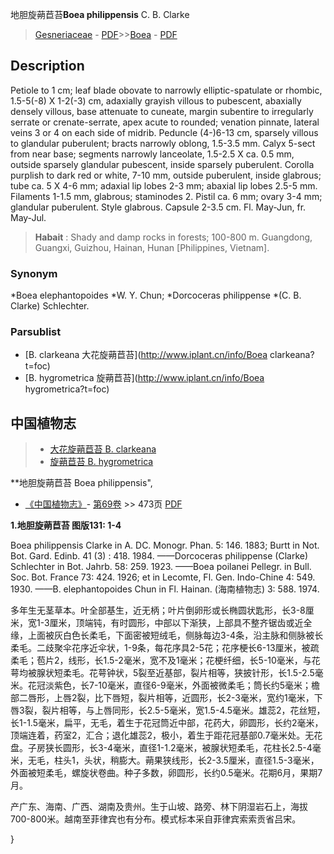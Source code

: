 地胆旋蒴苣苔**Boea philippensis** C. B. Clarke

> [Gesneriaceae](http://www.iplant.cn/info/Gesneriaceae?t=foc) - [PDF](http://www.iplant.cn/foc/pdf/Gesneriaceae.pdf)>>[Boea](http://www.iplant.cn/info/Boea?t=foc) - [PDF](http://www.iplant.cn/foc/pdf/Boea.pdf)

## Description

Petiole to 1 cm; leaf blade obovate to narrowly elliptic-spatulate or rhombic, 1.5-5(-8) X 1-2(-3) cm, adaxially grayish villous to pubescent, abaxially densely villous, base attenuate to cuneate, margin subentire to irregularly serrate or crenate-serrate, apex acute to rounded; venation pinnate, lateral veins 3 or 4 on each side of midrib. Peduncle (4-)6-13 cm, sparsely villous to glandular puberulent; bracts narrowly oblong, 1.5-3.5 mm. Calyx 5-sect from near base; segments narrowly lanceolate, 1.5-2.5 X ca. 0.5 mm, outside sparsely glandular pubescent, inside sparsely puberulent. Corolla purplish to dark red or white, 7-10 mm, outside puberulent, inside glabrous; tube ca. 5 X 4-6 mm; adaxial lip lobes 2-3 mm; abaxial lip lobes 2.5-5 mm. Filaments 1-1.5 mm, glabrous; staminodes 2. Pistil ca. 6 mm; ovary 3-4 mm; glandular puberulent. Style glabrous. Capsule 2-3.5 cm. Fl. May-Jun, fr. May-Jul.


> **Habait** : 
> Shady and damp rocks in forests; 100-800 m. Guangdong, Guangxi, Guizhou, Hainan, Hunan [Philippines, Vietnam].

### Synonym
*Boea elephantopoides *W. Y. Chun; *Dorcoceras philippense *(C. B. Clarke) Schlechter.

### Parsublist

* [B.  clarkeana  大花旋蒴苣苔](http://www.iplant.cn/info/Boea clarkeana?t=foc)
* [B.  hygrometrica  旋蒴苣苔](http://www.iplant.cn/info/Boea hygrometrica?t=foc)

## 中国植物志

> * [大花旋蒴苣苔  B.  clarkeana](Boea-clarkeana-大花旋蒴苣苔.md)
> * [旋蒴苣苔  B.  hygrometrica](Boea-hygrometrica-旋蒴苣苔.md)


**地胆旋蒴苣苔 Boea philippensis",

* [《中国植物志》](http://www.iplant.cn/frps)- [第69卷](http://www.iplant.cn/frps/vol/69) >> 473页 [PDF](http://www.iplant.cn/frps/pdf/69/473.pdf)


**1.地胆旋蒴苣苔 图版131: 1-4**

Boea philippensis Clarke in A. DC. Monogr. Phan. 5: 146. 1883; Burtt in Not. Bot. Gard. Edinb. 41 (3) : 418. 1984. ——Dorcoceras philippense (Clarke) Schlechter in Bot. Jahrb. 58: 259. 1923. ——Boea poilanei Pellegr. in Bull. Soc. Bot. France 73: 424. 1926; et in Lecomte, Fl. Gen. Indo-Chine 4: 549. 1930. ——B. elephantopoides Chun in Fl. Hainan. (海南植物志) 3: 588. 1974.

多年生无茎草本。叶全部基生，近无柄；叶片倒卵形或长椭圆状匙形，长3-8厘米，宽1-3厘米，顶端钝，有时圆形，中部以下渐狭，上部具不整齐锯齿或近全缘，上面被灰白色长柔毛，下面密被短绒毛，侧脉每边3-4条，沿主脉和侧脉被长柔毛。二歧聚伞花序近伞状，1-9条，每花序具2-5花；花序梗长6-13厘米，被疏柔毛；苞片2，线形，长1.5-2毫米，宽不及1毫米；花梗纤细，长5-10毫米，与花萼均被腺状短柔毛。花萼钟状，5裂至近基部，裂片相等，狭披针形，长1.5-2.5毫米。花冠淡紫色，长7-10毫米，直径6-9毫米，外面被微柔毛；筒长约5毫米；檐部二唇形，上唇2裂，比下唇短，裂片相等，近圆形，长2-3毫米，宽约1毫米，下唇3裂，裂片相等，与上唇同形，长2.5-5毫米，宽1.5-4.5毫米。雄蕊2，花丝短，长1-1.5毫米，扁平，无毛，着生于花冠筒近中部，花药大，卵圆形，长约2毫米，顶端连着，药室2，汇合；退化雄蕊2，极小，着生于距花冠基部0.7毫米处。无花盘。子房狭长圆形，长3-4毫米，直径1-1.2毫米，被腺状短柔毛，花柱长2.5-4毫米，无毛，柱头1，头状，稍膨大。蒴果狭线形，长2-3.5厘米，直径1.5-3毫米，外面被短柔毛，螺旋状卷曲。种子多数，卵圆形，长约0.5毫米。花期6月，果期7月。

产广东、海南、广西、湖南及贵州。生于山坡、路旁、林下阴湿岩石上，海拔700-800米。越南至菲律宾也有分布。模式标本采自菲律宾索索贡省吕宋。

}